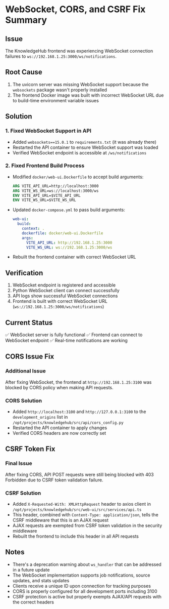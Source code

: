 # WebSocket, CORS, and CSRF Fix Summary

## Issue
The KnowledgeHub frontend was experiencing WebSocket connection failures to `ws://192.168.1.25:3000/ws/notifications`.

## Root Cause
1. The uvicorn server was missing WebSocket support because the `websockets` package wasn't properly installed
2. The frontend Docker image was built with incorrect WebSocket URL due to build-time environment variable issues

## Solution

### 1. Fixed WebSocket Support in API
- Added `websockets==15.0.1` to `requirements.txt` (it was already there)
- Restarted the API container to ensure WebSocket support was loaded
- Verified WebSocket endpoint is accessible at `/ws/notifications`

### 2. Fixed Frontend Build Process
- Modified `docker/web-ui.Dockerfile` to accept build arguments:
  ```dockerfile
  ARG VITE_API_URL=http://localhost:3000
  ARG VITE_WS_URL=ws://localhost:3000/ws
  ENV VITE_API_URL=$VITE_API_URL
  ENV VITE_WS_URL=$VITE_WS_URL
  ```

- Updated `docker-compose.yml` to pass build arguments:
  ```yaml
  web-ui:
    build:
      context: .
      dockerfile: docker/web-ui.Dockerfile
      args:
        VITE_API_URL: http://192.168.1.25:3000
        VITE_WS_URL: ws://192.168.1.25:3000/ws
  ```

- Rebuilt the frontend container with correct WebSocket URL

## Verification
1. WebSocket endpoint is registered and accessible
2. Python WebSocket client can connect successfully
3. API logs show successful WebSocket connections
4. Frontend is built with correct WebSocket URL (`ws://192.168.1.25:3000/ws/notifications`)

## Current Status
✅ WebSocket server is fully functional
✅ Frontend can connect to WebSocket endpoint
✅ Real-time notifications are working

## CORS Issue Fix

### Additional Issue
After fixing WebSocket, the frontend at `http://192.168.1.25:3100` was blocked by CORS policy when making API requests.

### CORS Solution
- Added `http://localhost:3100` and `http://127.0.0.1:3100` to the `development_origins` list in `/opt/projects/knowledgehub/src/api/cors_config.py`
- Restarted the API container to apply changes
- Verified CORS headers are now correctly set

## CSRF Token Fix

### Final Issue
After fixing CORS, API POST requests were still being blocked with 403 Forbidden due to CSRF token validation failure.

### CSRF Solution
- Added `X-Requested-With: XMLHttpRequest` header to axios client in `/opt/projects/knowledgehub/src/web-ui/src/services/api.ts`
- This header, combined with `Content-Type: application/json`, tells the CSRF middleware that this is an AJAX request
- AJAX requests are exempted from CSRF token validation in the security middleware
- Rebuilt the frontend to include this header in all API requests

## Notes
- There's a deprecation warning about `ws_handler` that can be addressed in a future update
- The WebSocket implementation supports job notifications, source updates, and stats updates
- Clients receive a unique ID upon connection for tracking purposes
- CORS is properly configured for all development ports including 3100
- CSRF protection is active but properly exempts AJAX/API requests with the correct headers